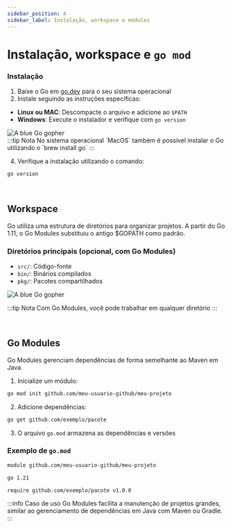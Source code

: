 ```yaml
---
sidebar_position: 4
sidebar_label: Instalação, workspace e módulos
---
```


# Instalação, workspace e `go mod`

<!-- INSTALAÇÃO -->
<div className="row">
<div className="col">

### Instalação

1. Baixe o Go em [go.dev](https://go.dev/dl/) para o seu sistema operacional
2. Instale seguindo as instruções específicas:

- **Linux ou MAC**: Descompacte o arquivo e adicione ao `$PATH`
- **Windows**: Execute o instalador e verifique com `go version`
</div>
<div className="col col--4 text--center">
<img 
    src={require('@site/static/img/gophers/gopher-programmer.png').default} 
    style={{ marginTop:'20px' }}
    alt="A blue Go gopher" />
</div>
</div>
:::tip Nota
No sistema operacional `MacOS` também é possível instalar o Go utilizando o `brew install go`
:::

4. Verifique a instalação utilizando o comando:

```bash
go version
```

<br />

## Workspace

<!-- WORKSPACE -->
<div className="row">
<div className="col">
Go utiliza uma estrutura de diretórios para organizar projetos. A partir do Go 1.11, o Go Modules substituiu o antigo $GOPATH como padrão.

### Diretórios principais (opcional, com Go Modules)

- `src/`: Código-fonte
- `bin/`: Binários compilados
- `pkg/`: Pacotes compartilhados

</div>
<div className="col col--4 text--center">
<img 
    src={require('@site/static/img/gophers/gopher-programmer-2.png').default} 
    style={{ transform:'scale(1.1)', marginTop:'20px' }}
    alt="A blue Go gopher" />
</div>
</div>

:::tip Nota
Com Go Modules, você pode trabalhar em qualquer diretório
:::

<br />

## Go Modules

Go Modules gerenciam dependências de forma semelhante ao Maven em Java.

1. Inicialize um módulo:

```bash
go mod init github.com/meu-usuario-github/meu-projeto
```

2. Adicione dependências:

```bash
go get github.com/exemplo/pacote
```

3. O arquivo `go.mod` armazena as dependências e versões

### Exemplo de `go.mod`

```bash
module github.com/meu-usuario-github/meu-projeto

go 1.21

require github.com/exemplo/pacote v1.0.0
```

:::info Caso de uso
Go Modules facilita a manutenção de projetos grandes, similar ao gerenciamento de dependências em Java com Maven ou Gradle.
:::
